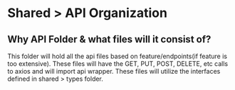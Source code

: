 # Shared > API Organization

## Why API Folder & what files will it consist of?
This folder will hold all the api files based on feature/endpoints(if feature is too extensive). These files will have the GET, PUT, POST, DELETE, etc calls to axios and will import api wrapper. These files will utilize the interfaces defined in shared > types folder. 
